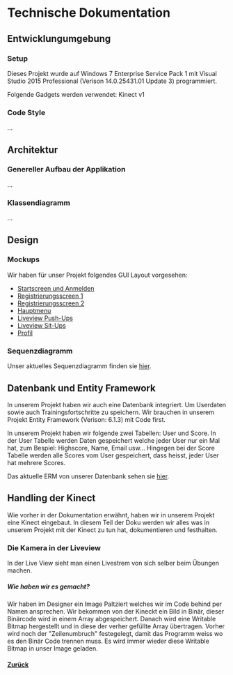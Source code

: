 # Technische Dokumentation
  
  ## Entwicklungumgebung
  
  
  ### Setup
  Dieses Projekt wurde auf Windows 7 Enterprise Service Pack 1 mit Visual Studio 2015 Professional (Verison 14.0.25431.01 Update 3) programmiert. 
  
  Folgende Gadgets werden verwendet:
  Kinect v1
  
  
  ### Code Style
  ...
  
  
  
  ## Architektur
    
  ### Genereller Aufbau der Applikation
  ...
  
  ### Klassendiagramm
  ...
  
  
  ## Design
    
  ### Mockups
  Wir haben für unser Projekt folgendes GUI Layout vorgesehen:
  * [Startscreen und Anmelden](img/start.png)
  * [Registrierungsscreen 1](img/register.png)
  * [Registrierungsscreen 2](img/register2.png)
  * [Hauptmenu](img/mainmenu.png)
  * [Liveview Push-Ups](img/liveview.png)
  * [Liveview Sit-Ups](img/liveview2.png)
  * [Profil](img/profile.png)
  
  
  ### Sequenzdiagramm
  Unser aktuelles Sequenzdiagramm finden sie [hier](img/sd_tys.PNG).
  
  ## Datenbank und Entity Framework
  In unserem Projekt haben wir auch eine Datenbank integriert. Um Userdaten sowie auch Trainingsfortschritte zu speichern.
  Wir brauchen in unserem Projekt Entity Framework (Verison: 6.1.3) mit Code first.
  
  In unserem Projekt haben wir folgende zwei Tabellen: User und Score. 
  In der User Tabelle werden Daten gespeichert welche jeder User nur ein Mal hat, zum Bespiel: Highscore, Name, Email usw... 
  Hingegen bei der Score Tabelle werden alle Scores vom User gespeichert, dass heisst, jeder User hat mehrere Scores.
  
  Das aktuelle ERM von unserer Datenbank sehen sie [hier](img/erm_tys.PNG).
  
  
  ## Handling der Kinect
  Wie vorher in der Dokumentation erwähnt, haben wir in unserem Projekt eine Kinect eingebaut. In diesem Teil der Doku werden wir alles   was in unserem Projekt mit der Kinect zu tun hat, dokumentieren und festhalten.
  
  ### Die Kamera in der Liveview
  In der Live View sieht man einen Livestrem von sich selber beim Übungen machen.
  
 ##### Wie haben wir es gemacht?
  Wir haben im Designer ein Image Paltziert welches wir im Code behind per Namen ansprechen. Wir bekommen von der Kineckt ein Bild in    Binär, dieser Binärcode wird in einem Array abgespeichert. Danach wird eine Writable Bitmap hergestellt und in diese der verher   gefüllte Array übertragen. Vorher wird noch der "Zeilenumbruch" festegelegt, damit das Programm weiss wo es den Binär Code trennen muss. Es wird immer wieder diese Writable Bitmap in unser Image geladen. 
  
  
  
  
  #### [Zurück](../README.md)
